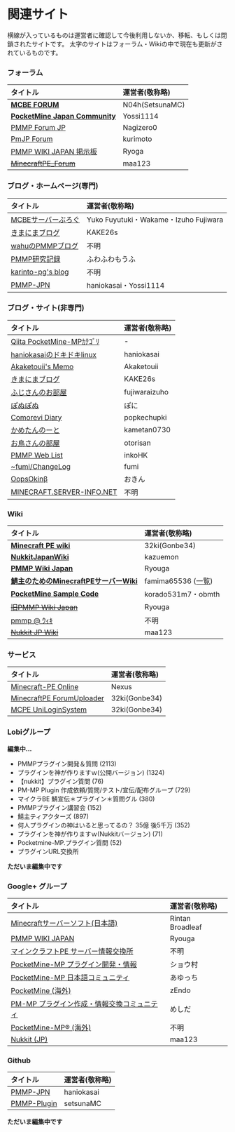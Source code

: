# 関連サイト

横線が入っているものは運営者に確認して今後利用しないか、移転、もしくは閉鎖されたサイトです。
太字のサイトはフォーラム・Wikiの中で現在も更新がされているものです。

### フォーラム

| タイトル | 運営者(敬称略) |
| :-- | :-- |
| **[MCBE FORUM](https://forum.mcbe.jp/)** | N04h(SetsunaMC) |
| **[PocketMine Japan Community](https://pmmp.mcpe-jp.com/)** | Yossi1114 |
| [PMMP Forum JP](https://forum.pmmp.ga/) | Nagizero0 |
| [PmJP Forum](https://forum.pmjp.tk/) | kurimoto |
| [PMMP WIKI JAPAN 掲示板](http://jbbs.shitaraba.net/netgame/14518/) | Ryoga |
| ~~[MinecraftPE_Forum](http://mcpe.firebird.jp/forum/)~~ | maa123 |

### ブログ・ホームページ(専門)

| タイトル | 運営者(敬称略) |
| :-- | :-- |
| [MCBEサーバーぶろぐ](https://minecraftbe.net/) | Yuko Fuyutuki・Wakame・Izuho Fujiwara |
| [きまにまブログ](http://www.kimanima.com/) | KAKE26s |
| [wahuのPMMPブログ](http://wahu.blog.jp/) | 不明 |
| [PMMP研究記録](http://fuwafuwamoufu.seesaa.net/) | ふわふわもうふ |
| [karinto-pg's blog](http://karinto.hatenablog.jp/) | 不明 |
| [PMMP-JPN](http://pmmp-jpn.github.io/) | haniokasai・Yossi1114 |

### ブログ・サイト(非専門)

| タイトル | 運営者(敬称略) |
| :-- | :-- |
| [Qiita PocketMine-MPｶﾃｺﾞﾘ](https://qiita.com/tags/PocketMine-MP) | - |
| [haniokasaiのドキドキlinux](http://blog.haniokasai.com/) | haniokasai |
| [Akaketouii's Memo](https://akaketouii.wordpress.com/) | Akaketouii |
| [きまにまブログ](http://www.kimanima.com/) | KAKE26s |
| [ふじさんのお部屋](https://fujisan.tk/) | fujiwaraizuho |
| [ぽぬぽぬ](https://ponu2.blogspot.jp/) | ぽに |
| [Comorevi Diary](http://blog.comorevi.net/) | popkechupki |
| [かめたんのーと](https://kametan.tokyo/blog/) | kametan0730 |
| [お鳥さんの部屋](http://otorisan.lv9.org/) | otorisan |
| [PMMP Web List](http://pmmpinko.web.fc2.com/) | inkoHK |
| [~fumi/ChangeLog](http://www.ftnk.jp/~fumi/cl/index.html) | fumi |
| [OopsOkinβ](https://oops.okin-jp.net/) | おきん |
| [MINECRAFT.SERVER-INFO.NET](https://minecraft.server-memo.net/) | 不明 |

### Wiki

| タイトル | 運営者(敬称略) |
| :-- | :-- |
| **[Minecraft PE wiki](http://wiki.mcpe.jp/)** | 32ki(Gonbe34) |
| **[NukkitJapanWiki](https://nukkit-jp.ga/)** | kazuemon |
| **[PMMP Wiki Japan](http://pmwiki.tech/)** | Ryouga |
| **[鯖主のためのMinecraftPEサーバーWiki](http://pocketmine.memo.wiki/)** | famima65536 ([一覧](http://pocketmine.memo.wiki/members/)) |
| **[PocketMine Sample Code](http://korado.php.xdomain.jp/)** | korado531m7・obmth |
| ~~[旧PMMP Wiki Japan](http://seesaawiki.jp/pmmp/)~~ | Ryouga |
| [pmmp @ ｳｨｷ](https://www33.atwiki.jp/pmmp/) | 不明 |
| ~~[Nukkit JP Wiki](http://mcpe.firebird.jp/nukkit)~~ | maa123 |

### サービス

| タイトル | 運営者(敬称略) |
| :-- | :-- |
| [Minecraft-PE Online](https://minecraftpe.jp/pc/#/server/) | Nexus |
| [MinecraftPE ForumUploader](http://uploader.mcpe.jp/) | 32ki(Gonbe34) |
| [MCPE UniLoginSystem](https://mcpeuls.com/) | 32ki(Gonbe34) |

### Lobiグループ

**編集中...**

- PMMPプラグイン開発＆質問 (2113)
- プラグインを神が作りますｗ(公開バージョン) (1324)
- 【nukkit】プラグイン質問 (76)
- PM-MP Plugin 作成依頼/質問/テスト/宣伝/配布グループ (729)
- マイクラBE 鯖宣伝＊プラグイン＊質問グル (380)
- PMMPプラグイン講習会 (152)
- 鯖主ティアクターズ (897)
- 何人プラグインの神はいると思ってるの？   35億 後5千万 (352)
- プラグインを神が作りますｗ(Nukkitバージョン) (71)
- Pocketmine-MP.プラグイン質問 (52)
- プラグインURL交換所

__ただいま編集中です__

### Google+ グループ

| タイトル | 運営者(敬称略) |
| :-- | :-- |
| [Minecraftサーバーソフト(日本語)](https://plus.google.com/communities/108295862755085960302) | Rintan Broadleaf |
| [PMMP WIKI JAPAN](https://plus.google.com/communities/115198522099955985167) | Ryouga |
| [マインクラフトPE サーバー情報交換所](https://plus.google.com/communities/107423347227741863002) | 不明 |
| [PocketMine-MP プラグイン開発・情報](https://plus.google.com/communities/113114227095658540768) | ショウ村 |
| [PocketMine-MP 日本語コミュニティ](https://plus.google.com/communities/100415233543727555506) | あゆっち |
| [PocketMine (海外)](https://plus.google.com/communities/106715613772884793633) | zEndo |
| [PM-MP プラグイン作成・情報交換コミュニティ](https://plus.google.com/communities/105519048850724675257) | めしだ |
| [PocketMine-MP® (海外)](https://plus.google.com/communities/110722521495065317218) | 不明 |
| [Nukkit (JP)](https://plus.google.com/communities/103878230227205978622) | maa123 |

### Github

| タイトル | 運営者(敬称略) |
| :-- | :-- |
| [PMMP-JPN](https://github.com/PMMP-JPN) | haniokasai |
| [PMMP-Plugin](https://github.com/setsunaMC/PMMP-Plugin) | setsunaMC |

__ただいま編集中です__
